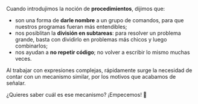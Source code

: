 Cuando introdujimos la noción de **procedimientos**, dijimos que:

* son una forma de **darle nombre** a un grupo de comandos, para que nuestros programas fueran más entendibles;
* nos posiblitan la **división en subtareas**: para resolver un problema grande, basta con dividirlo en problemas más chicos y luego combinarlos;
* nos ayudan a **no repetir código**; no volver a escribir lo mismo muchas veces.

Al trabajar con expresiones complejas, rápidamente surge la necesidad de contar con un mecanismo similar, por los motivos que acabamos de señalar.

¿Quieres saber cuál es ese mecanismo? ¡Empecemos! :punch: